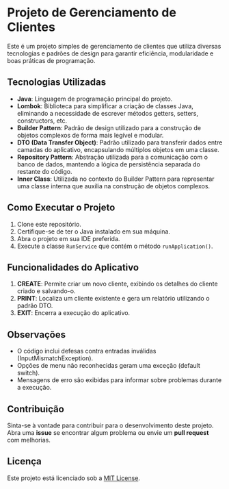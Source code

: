 # Projeto de Gerenciamento de Clientes

Este é um projeto simples de gerenciamento de clientes que utiliza diversas tecnologias e padrões de design para garantir eficiência, modularidade e boas práticas de programação.

## Tecnologias Utilizadas

- **Java**: Linguagem de programação principal do projeto.
- **Lombok**: Biblioteca para simplificar a criação de classes Java, eliminando a necessidade de escrever métodos getters, setters, constructors, etc.
- **Builder Pattern**: Padrão de design utilizado para a construção de objetos complexos de forma mais legível e modular.
- **DTO (Data Transfer Object)**: Padrão utilizado para transferir dados entre camadas do aplicativo, encapsulando múltiplos objetos em uma classe.
- **Repository Pattern**: Abstração utilizada para a comunicação com o banco de dados, mantendo a lógica de persistência separada do restante do código.
- **Inner Class**: Utilizada no contexto do Builder Pattern para representar uma classe interna que auxilia na construção de objetos complexos.

## Como Executar o Projeto

1. Clone este repositório.
2. Certifique-se de ter o Java instalado em sua máquina.
3. Abra o projeto em sua IDE preferida.
4. Execute a classe `RunService` que contém o método `runApplication()`.

## Funcionalidades do Aplicativo

1. **CREATE**: Permite criar um novo cliente, exibindo os detalhes do cliente criado e salvando-o.
2. **PRINT**: Localiza um cliente existente e gera um relatório utilizando o padrão DTO.
3. **EXIT**: Encerra a execução do aplicativo.

## Observações

- O código inclui defesas contra entradas inválidas (InputMismatchException).
- Opções de menu não reconhecidas geram uma exceção (default switch).
- Mensagens de erro são exibidas para informar sobre problemas durante a execução.

## Contribuição

Sinta-se à vontade para contribuir para o desenvolvimento deste projeto. Abra uma **issue** se encontrar algum problema ou envie um **pull request** com melhorias. 

## Licença

Este projeto está licenciado sob a [MIT License](LICENSE).
